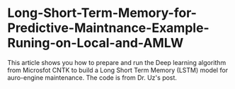 # Long-Short-Term-Memory-for-Predictive-Maintnance-Example-Runing-on-Local-and-AMLW
This article shows you how to prepare and run the Deep learning algorithm from Microsfot CNTK to build a Long Short Term Memory (LSTM) model for auro-engine maintenance. The code is from Dr. Uz's post.
